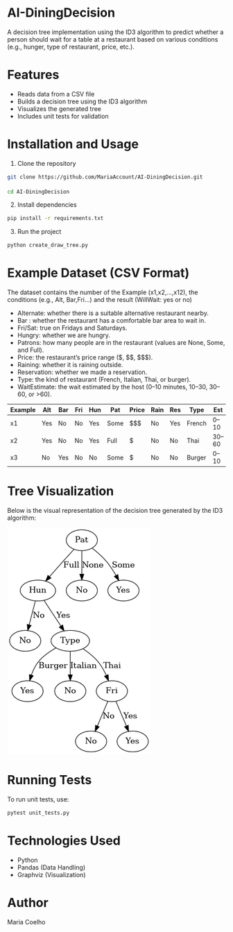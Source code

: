 # AI-DiningDecision

A decision tree implementation using the ID3 algorithm to predict whether a person should wait for a table at a restaurant based on various conditions (e.g., hunger, type of restaurant, price, etc.).

# Features

- Reads data from a CSV file  
- Builds a decision tree using the ID3 algorithm  
- Visualizes the generated tree  
- Includes unit tests for validation

# Installation and Usage

1. Clone the repository
```bash
git clone https://github.com/MariaAccount/AI-DiningDecision.git

cd AI-DiningDecision
```
2. Install dependencies
```bash
pip install -r requirements.txt
````
3. Run the project
```bash
python create_draw_tree.py
```
# Example Dataset (CSV Format)

The dataset contains the number of the Example (x1,x2,...,x12), the conditions (e.g., Alt, Bar,Fri...) and the result (WillWait: yes or no)

- Alternate: whether there is a suitable alternative restaurant nearby.
- Bar : whether the restaurant has a comfortable bar area to wait in.
- Fri/Sat: true on Fridays and Saturdays.
- Hungry: whether we are hungry.
- Patrons: how many people are in the restaurant (values are None, Some, and Full).
- Price: the restaurant’s price range (\$, \$$, $$$).
- Raining: whether it is raining outside.
- Reservation: whether we made a reservation.
- Type: the kind of restaurant (French, Italian, Thai, or burger).
- WaitEstimate: the wait estimated by the host (0–10 minutes, 10–30, 30–60, or >60).

| Example | Alt | Bar | Fri | Hun | Pat | Price | Rain | Res | Type  | Est   | WillWait |
|---------|-----|-----|-----|-----|-----|-------|------|-----|-------|-------|----------|
| x1      | Yes | No  | No  | Yes | Some| $$$   | No   | Yes | French| 0–10  | Yes      |
| x2      | Yes | No  | No  | Yes | Full| $     | No   | No  | Thai  | 30–60 | No       |
| x3      | No  | Yes | No  | No  | Some| $     | No   | No  | Burger| 0–10  | Yes      |

# Tree Visualization

Below is the visual representation of the decision tree generated by the ID3 algorithm:

![Decision Tree](graph.png)

# Running Tests

To run unit tests, use:
```bash
pytest unit_tests.py
```
# Technologies Used
 - Python
 - Pandas (Data Handling)
 - Graphviz (Visualization)

# Author

Maria Coelho


